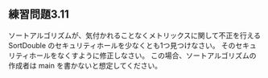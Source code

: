 ## 練習問題3.11

ソートアルゴリズムが、気付かれることなくメトリックスに関して不正を行える SortDouble のセキュリティホールを少なくとも1つ見つけなさい。
そのセキュリティホールをなくすように修正しなさい。
この場合、ソートアルゴリズムの作成者は main を書かないと想定してください。
